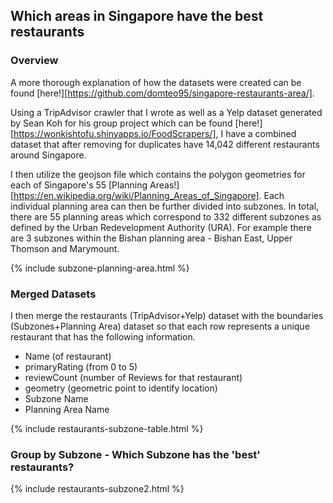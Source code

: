 ## Which areas in Singapore have the best restaurants

### Overview

A more thorough explanation of how the datasets were created can be found [here!][https://github.com/domteo95/singapore-restaurants-area/].

Using a TripAdvisor crawler that I wrote as well as a Yelp dataset generated by Sean Koh for his group project which can be found [here!][https://wonkishtofu.shinyapps.io/FoodScrapers/], I have a combined dataset that after removing for duplicates have 14,042 different restaurants around Singapore. 

I then utilize the geojson file which contains the polygon geometries for each of Singapore's 55 [Planning Areas!][https://en.wikipedia.org/wiki/Planning_Areas_of_Singapore]. Each individual planning area can then be further divided into subzones. In total, there are 55 planning areas which correspond to 332 different subzones as defined by the Urban Redevelopment Authority (URA). For example there are 3 subzones within the Bishan planning area - Bishan East, Upper Thomson and Marymount.

{% include subzone-planning-area.html %}

### Merged Datasets

I then merge the restaurants (TripAdvisor+Yelp) dataset with the boundaries (Subzones+Planning Area) dataset so that each row represents a unique restaurant that has the following information. 
- Name (of restaurant)
- primaryRating (from 0 to 5)
- reviewCount (number of Reviews for that restaurant)
- geometry (geometric point to identify location)
- Subzone Name
- Planning Area Name

{% include restaurants-subzone-table.html %}

### Group by Subzone - Which Subzone has the 'best' restaurants?


{% include restaurants-subzone2.html %}


